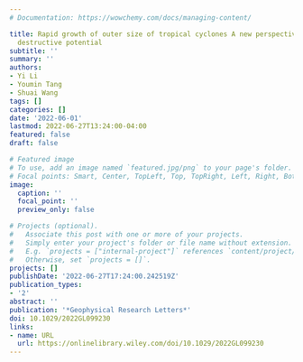 ```yaml
---
# Documentation: https://wowchemy.com/docs/managing-content/

title: Rapid growth of outer size of tropical cyclones A new perspective on their
  destructive potential
subtitle: ''
summary: ''
authors:
- Yi Li
- Youmin Tang
- Shuai Wang
tags: []
categories: []
date: '2022-06-01'
lastmod: 2022-06-27T13:24:00-04:00
featured: false
draft: false

# Featured image
# To use, add an image named `featured.jpg/png` to your page's folder.
# Focal points: Smart, Center, TopLeft, Top, TopRight, Left, Right, BottomLeft, Bottom, BottomRight.
image:
  caption: ''
  focal_point: ''
  preview_only: false

# Projects (optional).
#   Associate this post with one or more of your projects.
#   Simply enter your project's folder or file name without extension.
#   E.g. `projects = ["internal-project"]` references `content/project/deep-learning/index.md`.
#   Otherwise, set `projects = []`.
projects: []
publishDate: '2022-06-27T17:24:00.242519Z'
publication_types:
- '2'
abstract: ''
publication: '*Geophysical Research Letters*'
doi: 10.1029/2022GL099230
links:
- name: URL
  url: https://onlinelibrary.wiley.com/doi/10.1029/2022GL099230
---
```

